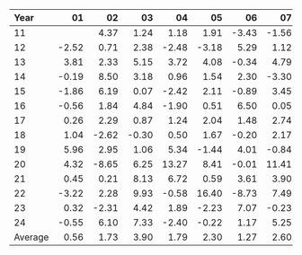 | Year    |               01   |               02   |               03   |               04   |               05   |               06   |               07   |               08   |               09   |               10   |               11   |               12   |     Average       |     Yearly       |
|:--------|-------------------:|-------------------:|-------------------:|-------------------:|-------------------:|-------------------:|-------------------:|-------------------:|-------------------:|-------------------:|-------------------:|-------------------:|------------------:|-----------------:|
| 11      |                    |               4.37 |               1.24 |               1.18 |               1.91 |              -3.43 |              -1.56 |                    |              -2.47 |               3.83 |               5.06 |               3.98 |              1.41 |            16.93 |
| 12      |              -2.52 |               0.71 |               2.38 |              -2.48 |              -3.18 |               5.29 |               1.12 |               1.73 |               3.66 |              -0.09 |               0.62 |              -1.55 |              0.47 |             5.69 |
| 13      |               3.81 |               2.33 |               5.15 |               3.72 |               4.08 |              -0.34 |               4.79 |              -3.57 |               2.70 |               3.34 |               1.32 |               2.27 |              2.47 |            29.60 |
| 14      |              -0.19 |               8.50 |               3.18 |               0.96 |               1.54 |               2.30 |              -3.30 |               5.27 |              -2.39 |               3.88 |               3.39 |               0.51 |              1.97 |            23.64 |
| 15      |              -1.86 |               6.19 |               0.07 |              -2.42 |               2.11 |              -0.89 |               3.45 |              -7.46 |               5.08 |               3.88 |               1.80 |              -1.66 |              0.69 |             8.29 |
| 16      |              -0.56 |               1.84 |               4.84 |              -1.90 |               0.51 |               6.50 |               0.05 |              -1.25 |              -1.14 |              -1.76 |               2.93 |               2.13 |              1.02 |            12.19 |
| 17      |               0.26 |               2.29 |               0.87 |               1.24 |               2.04 |               1.48 |               2.74 |               0.46 |               2.51 |               3.61 |               1.72 |              -1.43 |              1.48 |            17.79 |
| 18      |               1.04 |              -2.62 |              -0.30 |               0.50 |               1.67 |              -0.20 |               2.17 |               2.51 |              -0.79 |              -6.51 |               4.75 |              -4.78 |             -0.21 |            -2.56 |
| 19      |               5.96 |               2.95 |               1.06 |               5.34 |              -1.44 |               4.01 |              -0.84 |               4.11 |               2.59 |               0.94 |               1.59 |               2.20 |              2.37 |            28.47 |
| 20      |               4.32 |              -8.65 |               6.25 |              13.27 |               8.41 |              -0.01 |              11.41 |               6.21 |               1.04 |               1.92 |               1.43 |               1.72 |              3.94 |            47.32 |
| 21      |               0.45 |               0.21 |               8.13 |               6.72 |               0.59 |               3.61 |               3.90 |               2.99 |              -4.26 |               4.64 |               0.88 |               9.02 |              3.07 |            36.88 |
| 22      |              -3.22 |               2.28 |               9.93 |              -0.58 |              16.40 |              -8.73 |               7.49 |               1.30 |              -4.55 |              14.76 |               4.79 |              -1.54 |              3.19 |            38.33 |
| 23      |               0.32 |              -2.31 |               4.42 |               1.89 |              -2.23 |               7.07 |              -0.23 |               0.38 |              -4.41 |               0.12 |               5.68 |               2.35 |              1.09 |            13.05 |
| 24      |              -0.55 |               6.10 |               7.33 |              -2.40 |              -0.22 |               1.17 |               5.25 |               6.00 |               0.54 |              -3.98 |               0.77 |                    |              1.82 |            21.83 |
| Average |               0.56 |               1.73 |               3.90 |               1.79 |               2.30 |               1.27 |               2.60 |               1.44 |              -0.14 |               2.04 |               2.62 |               1.02 |              1.77 |            21.25 |